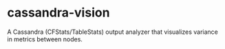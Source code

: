 # cassandra-vision
A Cassandra (CFStats/TableStats) output analyzer that visualizes variance in metrics between nodes. 
